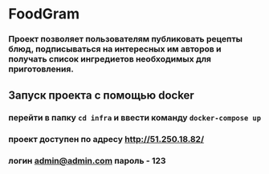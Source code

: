 # FoodGram

### Проект позволяет пользователям публиковать рецепты блюд, подписываться на интересных им авторов и получать список ингредиетов необходимых для приготовления.


## Запуск проекта с помощью docker
### перейти в папку `cd infra` и ввести команду `docker-compose up`

### проект доступен по адресу http://51.250.18.82/
### логин admin@admin.com пароль - 123